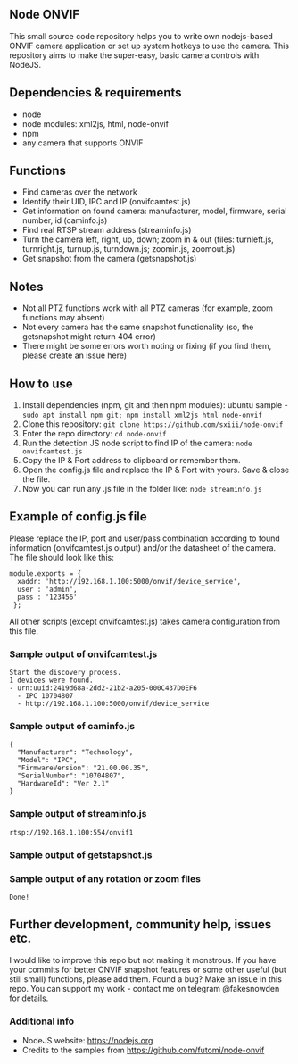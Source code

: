 ## Node ONVIF
This small source code repository helps you to write own nodejs-based ONVIF camera application or set up system hotkeys to use the camera. This repository aims to make the super-easy, basic camera controls with NodeJS. 

## Dependencies & requirements
* node
* node modules: xml2js, html, node-onvif
* npm
* any camera that supports ONVIF

## Functions
* Find cameras over the network
* Identify their UID, IPC and IP (onvifcamtest.js)
* Get information on found camera: manufacturer, model, firmware, serial number, id (caminfo.js)
* Find real RTSP stream address (streaminfo.js)
* Turn the camera left, right, up, down; zoom in & out (files: turnleft.js, turnright.js, turnup.js, turndown.js; zoomin.js, zoomout.js)
* Get snapshot from the camera (getsnapshot.js)

## Notes
* Not all PTZ functions work with all PTZ cameras (for example, zoom functions may absent)
* Not every camera has the same snapshot functionality (so, the getsnapshot might return 404 error)
* There might be some errors worth noting or fixing (if you find them, please create an issue here)

## How to use
1. Install dependencies (npm, git and then npm modules): ubuntu sample - `sudo apt install npm git; npm install xml2js html node-onvif`
2. Clone this repository: `git clone https://github.com/sxiii/node-onvif`
3. Enter the repo directory: `cd node-onvif`
4. Run the detection JS node script to find IP of the camera: `node onvifcamtest.js`
5. Copy the IP & Port address to clipboard or remember them.
6. Open the config.js file and replace the IP & Port with yours. Save & close the file.
7. Now you can run any .js file in the folder like: `node streaminfo.js`

## Example of config.js file
Please replace the IP, port and user/pass combination according to found information (onvifcamtest.js output) and/or the datasheet of the camera. The file should look like this:
```
module.exports = { 
  xaddr: 'http://192.168.1.100:5000/onvif/device_service',
  user : 'admin',
  pass : '123456'
 };
```
All other scripts (except onvifcamtest.js) takes camera configuration from this file. 

### Sample output of onvifcamtest.js
```
Start the discovery process.
1 devices were found.
- urn:uuid:2419d68a-2dd2-21b2-a205-000C437D0EF6
  - IPC 10704807
  - http://192.168.1.100:5000/onvif/device_service
```

### Sample output of caminfo.js
```
{
  "Manufacturer": "Technology",
  "Model": "IPC",
  "FirmwareVersion": "21.00.00.35",
  "SerialNumber": "10704807",
  "HardwareId": "Ver 2.1"
}
```

### Sample output of streaminfo.js
```
rtsp://192.168.1.100:554/onvif1
```

### Sample output of getstapshot.js

### Sample output of any rotation or zoom files
```
Done!
```

## Further development, community help, issues etc.
I would like to improve this repo but not making it monstrous. If you have your commits for better ONVIF snapshot features or some other useful (but still small) functions, please add them. Found a bug? Make an issue in this repo. You can support my work - contact me on telegram @fakesnowden for details.

### Additional info
* NodeJS website: https://nodejs.org
* Credits to the samples from https://github.com/futomi/node-onvif
